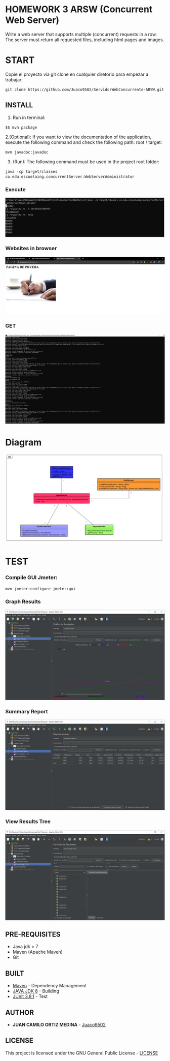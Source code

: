 # HOMEWORK 3 ARSW (Concurrent Web Server)

Write a web server that supports multiple (concurrent) requests in a row. The server must return all requested files, including html pages and images.

# START

Copie el proyecto via git clone en cualquier diretorio para empezar a trabajar:
```
git clone https://github.com/Juaco9502/ServidorWebConcurrente-ARSW.git
```

## INSTALL

1. Run in terminal:

```
$$ mvn package
```

2.(Optional):
If you want to view the documentation of the application, execute the following command and check the following path: root / target:

```
mvn javadoc:javadoc
```

3. (Run):
The following command must be used in the project root folder:
  
```
java -cp target/classes co.edu.escuelaing.concurrentServer.WebServerAdministrator
```

### Execute
![Execute](img/imagen1.PNG)

### Websites in browser
![Websites](img/imagen3.PNG)

### GET
![Get](img/get.PNG)

# Diagram
![Diagram](img/diagram.PNG)

# TEST

### Compile GUI Jmeter:
```
mvn jmeter:configure jmeter:gui
```
### Graph Results
![Test1](img/prueba1.PNG)

### Summary Report
![Test2](img/prueba2.PNG)

### View Results Tree
![Test3](img/prueba3.PNG)

## PRE-REQUISITES

* Java jdk > 7
* Maven (Apache Maven)
* Git
  

## BUILT

* [Maven](https://maven.apache.org/) - Dependency Management
* [JAVA JDK 8](http://www.oracle.com/technetwork/java/javase/overview/index.html) - Building
* [JUnit 3.8.1](https://mvnrepository.com/artifact/junit/junit/3.8.1) - Test


## AUTHOR

* **JUAN CAMILO ORTIZ MEDINA** - [Juaco9502](https://github.com/juaco9502)


## LICENSE

This project is licensed under the GNU General Public License - [LICENSE](LICENSE) 